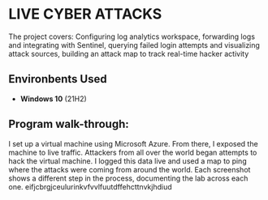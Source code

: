 <h1> LIVE CYBER ATTACKS</h1>


The project covers:
Configuring log analytics workspace,
forwarding logs and integrating with Sentinel,
querying failed login attempts and visualizing attack sources,
building an attack map to track real-time hacker activity


<h2>Environbents Used </h2>

- <b>Windows 10</b> (21H2)

<h2>Program walk-through:</h2>

I set up a virtual machine using Microsoft Azure. From there, I exposed the machine to live traffic. Attackers from all over the world began attempts to hack the virtual machine. I logged this data live and used a map to ping where the attacks were coming from around the world. Each screenshot shows a different step in the process, documenting the lab across each one. eifjcbrgjceulurinkvfvvlfuutdffehcttnvkjhdiud


